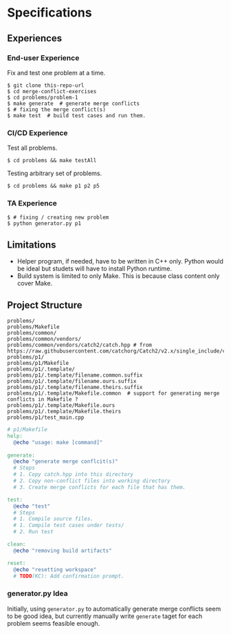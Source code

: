 # Specifications

## Experiences

### End-user Experience

Fix and test one problem at a time.

```console
$ git clone this-repo-url
$ cd merge-conflict-exercises
$ cd problems/problem-1
$ make generate  # generate merge conflicts
$ # fixing the merge conflict(s)
$ make test  # build test cases and run them.
```

### CI/CD Experience

Test all problems.

```console
$ cd problems && make testAll
```

Testing arbitrary set of problems.

```console
$ cd problems && make p1 p2 p5
```

### TA Experience

```console
$ # fixing / creating new problem
$ python generator.py p1
```

## Limitations

- Helper program, if needed, have to be written in C++ only. Python would be ideal but studets will have to install Python runtime.
- Build system is limited to only Make. This is because class content only cover Make.

## Project Structure

```plain
problems/
problems/Makefile
problems/common/
problems/common/vendors/
problems/common/vendors/catch2/catch.hpp # from https://raw.githubusercontent.com/catchorg/Catch2/v2.x/single_include/catch2/catch.hpp
problems/p1/
problems/p1/Makefile
problems/p1/.template/
problems/p1/.template/filename.common.suffix
problems/p1/.template/filename.ours.suffix
problems/p1/.template/filename.theirs.suffix
problems/p1/.template/Makefile.common  # support for generating merge conflicts in Makefile ?
problems/p1/.template/Makefile.ours
problems/p1/.template/Makefile.theirs
problems/p1/test_main.cpp
```

```makefile
# p1/Makefile
help:
  @echo "usage: make [command]"
 
generate:
  @echo "generate merge conflcit(s)"
  # Steps
  # 1. Copy catch.hpp into this directory
  # 2. Copy non-conflict files into working directory
  # 3. Create merge conflicts for each file that has them.

test:
  @echo "test"
  # Steps
  # 1. Compile source files.
  # 1. Compile test cases under tests/
  # 2. Run test

clean:
  @echo "removing build artifacts"

reset:
  @echo "resetting workspace"
  # TODO(KC): Add confirmation prompt.
```

### generator.py Idea

Initially, using `generator.py` to automatically generate merge conflicts seem to be good idea, but currently manually
write `generate` taget for each problem seems feasible enough.
